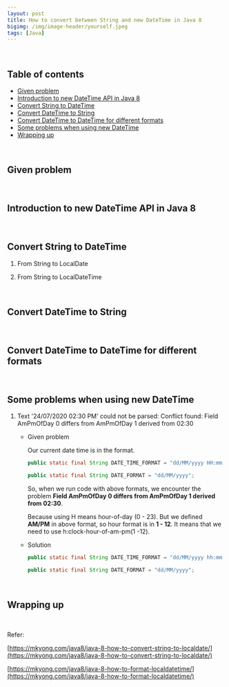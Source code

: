 ```yaml
---
layout: post
title: How to convert between String and new DateTime in Java 8
bigimg: /img/image-header/yourself.jpeg
tags: [Java]
---
```




<br>

## Table of contents
- [Given problem](#given-problem)
- [Introduction to new DateTime API in Java 8](#introduction-to-new-datetime-api-in-java-8)
- [Convert String to DateTime](#convert-string-to-datetime)
- [Convert DateTime to String](#convert-datetime-to-string)
- [Convert DateTime to DateTime for different formats](#convert-datetime-to-datetime-for-different-formats)
- [Some problems when using new DateTime](#some-problems-when-using-new-datetime)
- [Wrapping up](#wrapping-up)


<br>

## Given problem






<br>

## Introduction to new DateTime API in Java 8






<br>

## Convert String to DateTime

1. From String to LocalDate



2. From String to LocalDateTime


<br>

## Convert DateTime to String




<br>

## Convert DateTime to DateTime for different formats




<br>

## Some problems when using new DateTime

1. Text '24/07/2020 02:30 PM' could not be parsed: Conflict found: Field AmPmOfDay 0 differs from AmPmOfDay 1 derived from 02:30

    - Given problem

        Our current date time is in the format.

        ```java
        public static final String DATE_TIME_FORMAT = "dd/MM/yyyy HH:mm a";

        public static final String DATE_FORMAT = "dd/MM/yyyy";
        ```

        So, when we run code with above formats, we encounter the problem **Field AmPmOfDay 0 differs from AmPmOfDay 1 derived from 02:30**.

        Because using H means hour-of-day (0 - 23). But we defined **AM/PM** in above format, so hour format is in **1 - 12**. It means that we need to use h:clock-hour-of-am-pm(1 -12).


    - Solution

        ```java
        public static final String DATE_TIME_FORMAT = "dd/MM/yyyy hh:mm a";

        public static final String DATE_FORMAT = "dd/MM/yyyy";
        ```


<br>

## Wrapping up




<br>

Refer:

[https://mkyong.com/java8/java-8-how-to-convert-string-to-localdate/](https://mkyong.com/java8/java-8-how-to-convert-string-to-localdate/)

[https://mkyong.com/java8/java-8-how-to-format-localdatetime/](https://mkyong.com/java8/java-8-how-to-format-localdatetime/)

